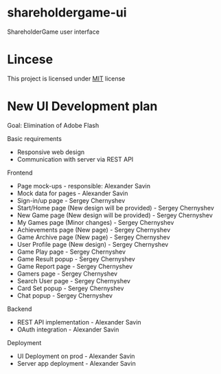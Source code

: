 # shareholdergame-ui
ShareholderGame user interface

# Lincese
This project is licensed under [MIT](/LICENSE) license

# New UI Development plan
Goal: Elimination of Adobe Flash

Basic requirements
- Responsive web design
- Communication with server via REST API

Frontend
- Page mock-ups   - responsible: Alexander Savin
- Mock data for pages - Alexander Savin
- Sign-in/up page - Sergey Chernyshev
- Start/Home page (New design will be provided) - Sergey Chernyshev
- New Game page (New design will be provided) - Sergey Chernyshev
- My Games page (Minor changes) -  Sergey Chernyshev
- Achievements page (New page) -  Sergey Chernyshev
- Game Archive page (New page) -  Sergey Chernyshev
- User Profile page (New design) -  Sergey Chernyshev
- Game Play page -  Sergey Chernyshev
- Game Result popup -  Sergey Chernyshev
- Game Report page -  Sergey Chernyshev
- Gamers page - Sergey Chernyshev
- Search User page - Sergey Chernyshev
- Card Set popup - Sergey Chernyshev
- Chat popup - Sergey Chernyshev 

Backend
- REST API implementation - Alexander Savin
- OAuth integration - Alexander Savin

Deployment
- UI Deployment on prod - Alexander Savin
- Server app deployment - Alexander Savin
